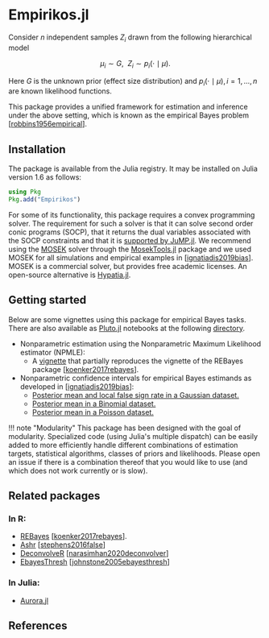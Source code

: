 # Empirikos.jl

Consider $n$ independent samples $Z_i$ drawn from the following hierarchical model
```math
\mu_i \sim G, \ \ Z_i \sim p_i(\cdot \mid \mu).
```
Here $G$ is the unknown prior (effect size distribution) and $p_i(\cdot \mid \mu),i=1,\dotsc,n$ are known likelihood functions.

This package provides a unified framework for estimation and inference under the above setting, which is known as the empirical Bayes problem [[robbins1956empirical](@cite)].


## Installation

The package is available from the Julia registry. It may be installed on Julia version 1.6 as follows:
```julia
using Pkg
Pkg.add("Empirikos")
```

For some of its functionality, this package requires a convex programming solver. The requirement for such a solver is that it can solve second order conic programs (SOCP), that it returns the dual variables associated with the SOCP constraints and that it is [supported by JuMP.jl](https://jump.dev/JuMP.jl/dev/installation/#Supported-solvers). We recommend using the [MOSEK](https://www.mosek.com/) solver through the [MosekTools.jl](https://github.com/jump-dev/MosekTools.jl) package and we used MOSEK for all simulations and empirical examples in [[ignatiadis2019bias](@cite)]. MOSEK is a commercial solver, but provides free academic licenses. An open-source alternative is [Hypatia.jl](https://github.com/chriscoey/Hypatia.jl).


## Getting started

Below are some vignettes using this package for empirical Bayes tasks. There are also available as [Pluto.jl](https://github.com/fonsp/Pluto.jl) notebooks at the following [directory](https://github.com/nignatiadis/Empirikos.jl/tree/master/pluto).

* Nonparametric estimation using the Nonparametric Maximum Likelihood estimator (NPMLE):
  * A [vignette](http://htmlpreview.github.io/?https://github.com/nignatiadis/Empirikos.jl/blob/Pluto/REBayes.jl.html) that partially reproduces the vignette of the REBayes package [[koenker2017rebayes](@cite)]. 
* Nonparametric confidence intervals for empirical Bayes estimands as developed in [[ignatiadis2019bias](@cite)]:
  * [Posterior mean and local false sign rate in a Gaussian dataset.](https://github.com/nignatiadis/Empirikos.jl/blob/Pluto/prostate_pluto.pdf)
  * [Posterior mean in a Binomial dataset.](https://github.com/nignatiadis/Empirikos.jl/blob/Pluto/lord_cressie_pluto.pdf)
  * [Posterior mean in a Poisson dataset.](https://github.com/nignatiadis/Empirikos.jl/blob/Pluto/bichsel_pluto.pdf)



!!! note "Modularity"
      This package has been designed with the goal of modularity. 
      Specialized code (using Julia's multiple dispatch) can be easily added to more efficiently handle different combinations of estimation targets, statistical algorithms, classes of priors and likelihoods. Please open an issue if there is a combination thereof that you would like to use (and which does not work currently or is slow).

      
## Related packages

### In R:

* [REBayes](https://cran.r-project.org/web/packages/REBayes/index.html)  [[koenker2017rebayes](@cite)]. 
* [Ashr](https://cran.r-project.org/web/packages/ashr/index.html)  [[stephens2016false](@cite)]
* [DeconvolveR](https://cran.r-project.org/web/packages/deconvolveR/index.html)  [[narasimhan2020deconvolver](@cite)]
* [EbayesThresh](https://cran.r-project.org/web/packages/EbayesThresh/index.html)  [[johnstone2005ebayesthresh](@cite)]

### In Julia:

* [Aurora.jl](https://github.com/nignatiadis/Aurora.jl)

## References

```@bibliography
```
